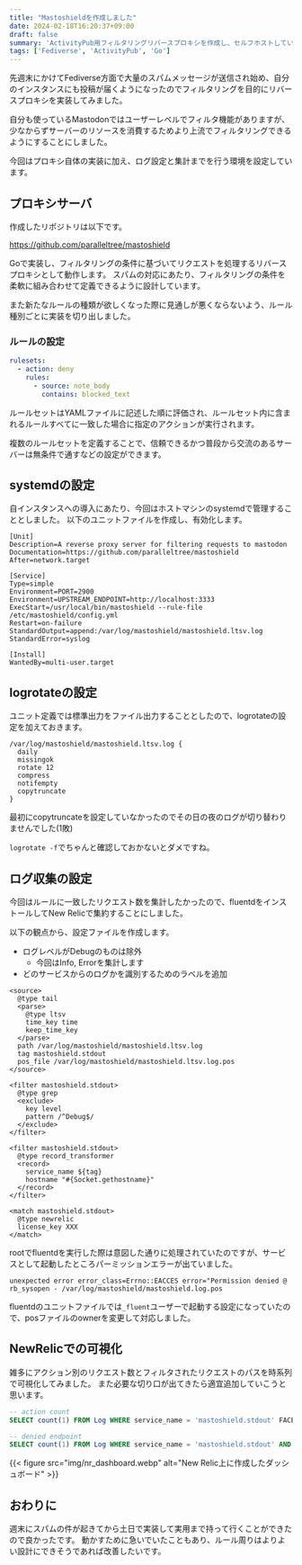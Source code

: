 ```yaml
---
title: "Mastoshieldを作成しました"
date: 2024-02-18T16:20:37+09:00
draft: false
summary: 'ActivityPub用フィルタリングリバースプロキシを作成し、セルフホストしているインスタンスに投入しました。'
tags: ['Fediverse', 'ActivityPub', 'Go']
---
```


先週末にかけてFediverse方面で大量のスパムメッセージが送信され始め、自分のインスタンスにも投稿が届くようになったのでフィルタリングを目的にリバースプロキシを実装してみました。

自分も使っているMastodonではユーザーレベルでフィルタ機能がありますが、少なからずサーバーのリソースを消費するためより上流でフィルタリングできるようにすることにしました。

今回はプロキシ自体の実装に加え、ログ設定と集計までを行う環境を設定しています。

## プロキシサーバ

作成したリポジトリは以下です。

https://github.com/paralleltree/mastoshield

Goで実装し、フィルタリングの条件に基づいてリクエストを処理するリバースプロキシとして動作します。
スパムの対応にあたり、フィルタリングの条件を柔軟に組み合わせて定義できるように設計しています。

また新たなルールの種類が欲しくなった際に見通しが悪くならないよう、ルール種別ごとに実装を切り出しました。

### ルールの設定

```yml
rulesets:
  - action: deny
    rules:
      - source: note_body
        contains: blocked_text
```

ルールセットはYAMLファイルに記述した順に評価され、ルールセット内に含まれるルールすべてに一致した場合に指定のアクションが実行されます。

複数のルールセットを定義することで、信頼できるかつ普段から交流のあるサーバーは無条件で通すなどの設定ができます。

## systemdの設定

自インスタンスへの導入にあたり、今回はホストマシンのsystemdで管理することとしました。
以下のユニットファイルを作成し、有効化します。

```
[Unit]
Description=A reverse proxy server for filtering requests to mastodon
Documentation=https://github.com/paralleltree/mastoshield
After=network.target

[Service]
Type=simple
Environment=PORT=2900
Environment=UPSTREAM_ENDPOINT=http://localhost:3333
ExecStart=/usr/local/bin/mastoshield --rule-file /etc/mastoshield/config.yml
Restart=on-failure
StandardOutput=append:/var/log/mastoshield/mastoshield.ltsv.log
StandardError=syslog

[Install]
WantedBy=multi-user.target
```

## logrotateの設定

ユニット定義では標準出力をファイル出力することとしたので、logrotateの設定を加えておきます。

```plain
/var/log/mastoshield/mastoshield.ltsv.log {
  daily
  missingok
  rotate 12
  compress
  notifempty
  copytruncate
}
```

最初にcopytruncateを設定していなかったのでその日の夜のログが切り替わりませんでした(1敗)

`logrotate -f`でちゃんと確認しておかないとダメですね。

## ログ収集の設定

今回はルールに一致したリクエスト数を集計したかったので、fluentdをインストールしてNew Relicで集約することにしました。

以下の観点から、設定ファイルを作成します。

* ログレベルがDebugのものは除外
  * 今回はInfo, Errorを集計します
* どのサービスからのログかを識別するためのラベルを追加

```plain
<source>
  @type tail
  <parse>
    @type ltsv
    time_key time
    keep_time_key
  </parse>
  path /var/log/mastoshield/mastoshield.ltsv.log
  tag mastoshield.stdout
  pos_file /var/log/mastoshield/mastoshield.ltsv.log.pos
</source>

<filter mastoshield.stdout>
  @type grep
  <exclude>
    key level
    pattern /^Debug$/
  </exclude>
</filter>

<filter mastoshield.stdout>
  @type record_transformer
  <record>
    service_name ${tag}
    hostname "#{Socket.gethostname}"
  </record>
</filter>

<match mastoshield.stdout>
  @type newrelic
  license_key XXX
</match>
```

rootでfluentdを実行した際は意図した通りに処理されていたのですが、サービスとして起動したところパーミッションエラーが出ていました。

```plain
unexpected error error_class=Errno::EACCES error="Permission denied @ rb_sysopen - /var/log/mastoshield/mastoshield.log.pos
```

fluentdのユニットファイルでは`_fluent`ユーザーで起動する設定になっていたので、posファイルのownerを変更して対応しました。

## NewRelicでの可視化

雑多にアクション別のリクエスト数とフィルタされたリクエストのパスを時系列で可視化してみました。
また必要な切り口が出てきたら適宜追加していこうと思います。

```sql
-- action count
SELECT count(1) FROM Log WHERE service_name = 'mastoshield.stdout' FACET action TIMESERIES

-- denied endpoint
SELECT count(1) FROM Log WHERE service_name = 'mastoshield.stdout' AND action = 'deny' FACET path TIMESERIES
```

{{< figure src="img/nr_dashboard.webp" alt="New Relic上に作成したダッシュボード" >}}

## おわりに

週末にスパムの件が起きてから土日で実装して実用まで持って行くことができたので良かったです。
動かすために急いでいたこともあり、ルール周りはよりよい設計にできそうであれば改善したいです。
